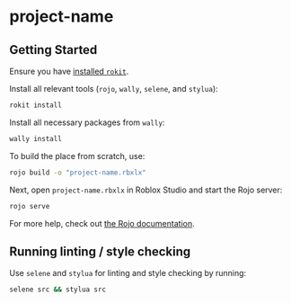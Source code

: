 # project-name

## Getting Started
Ensure you have [installed `rokit`](https://github.com/rojo-rbx/rokit?tab=readme-ov-file#installation).

Install all relevant tools (`rojo`, `wally`, `selene`, and `stylua`):

```bash
rokit install
```

Install all necessary packages from `wally`:

```bash
wally install
```

To build the place from scratch, use:

```bash
rojo build -o "project-name.rbxlx"
```

Next, open `project-name.rbxlx` in Roblox Studio and start the Rojo server:

```bash
rojo serve
```

For more help, check out [the Rojo documentation](https://rojo.space/docs).

## Running linting / style checking

Use `selene` and `stylua` for linting and style checking by running:

```bash
selene src && stylua src
```